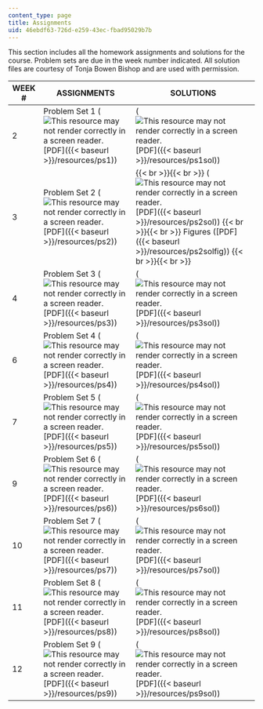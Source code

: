 ```yaml
---
content_type: page
title: Assignments
uid: 46ebdf63-726d-e259-43ec-fbad95029b7b
---
```


This section includes all the homework assignments and solutions for the course. Problem sets are due in the week number indicated. All solution files are courtesy of Tonja Bowen Bishop and are used with permission.

| WEEK # | ASSIGNMENTS | SOLUTIONS |
| --- | --- | --- |
| 2 | Problem Set 1 (![This resource may not render correctly in a screen reader.](/images/inacessible.gif)[PDF]({{< baseurl >}}/resources/ps1)) | (![This resource may not render correctly in a screen reader.](/images/inacessible.gif)[PDF]({{< baseurl >}}/resources/ps1sol)) |
| 3 | Problem Set 2 (![This resource may not render correctly in a screen reader.](/images/inacessible.gif)[PDF]({{< baseurl >}}/resources/ps2)) |  {{< br >}}{{< br >}} (![This resource may not render correctly in a screen reader.](/images/inacessible.gif)[PDF]({{< baseurl >}}/resources/ps2sol)) {{< br >}}{{< br >}} Figures ([PDF]({{< baseurl >}}/resources/ps2solfig)) {{< br >}}{{< br >}}  |
| 4 | Problem Set 3 (![This resource may not render correctly in a screen reader.](/images/inacessible.gif)[PDF]({{< baseurl >}}/resources/ps3)) | (![This resource may not render correctly in a screen reader.](/images/inacessible.gif)[PDF]({{< baseurl >}}/resources/ps3sol)) |
| 6 | Problem Set 4 (![This resource may not render correctly in a screen reader.](/images/inacessible.gif)[PDF]({{< baseurl >}}/resources/ps4)) | (![This resource may not render correctly in a screen reader.](/images/inacessible.gif)[PDF]({{< baseurl >}}/resources/ps4sol)) |
| 7 | Problem Set 5 (![This resource may not render correctly in a screen reader.](/images/inacessible.gif)[PDF]({{< baseurl >}}/resources/ps5)) | (![This resource may not render correctly in a screen reader.](/images/inacessible.gif)[PDF]({{< baseurl >}}/resources/ps5sol)) |
| 9 | Problem Set 6 (![This resource may not render correctly in a screen reader.](/images/inacessible.gif)[PDF]({{< baseurl >}}/resources/ps6)) | (![This resource may not render correctly in a screen reader.](/images/inacessible.gif)[PDF]({{< baseurl >}}/resources/ps6sol)) |
| 10 | Problem Set 7 (![This resource may not render correctly in a screen reader.](/images/inacessible.gif)[PDF]({{< baseurl >}}/resources/ps7)) | (![This resource may not render correctly in a screen reader.](/images/inacessible.gif)[PDF]({{< baseurl >}}/resources/ps7sol)) |
| 11 | Problem Set 8 (![This resource may not render correctly in a screen reader.](/images/inacessible.gif)[PDF]({{< baseurl >}}/resources/ps8)) | (![This resource may not render correctly in a screen reader.](/images/inacessible.gif)[PDF]({{< baseurl >}}/resources/ps8sol)) |
| 12 | Problem Set 9 (![This resource may not render correctly in a screen reader.](/images/inacessible.gif)[PDF]({{< baseurl >}}/resources/ps9)) | (![This resource may not render correctly in a screen reader.](/images/inacessible.gif)[PDF]({{< baseurl >}}/resources/ps9sol))